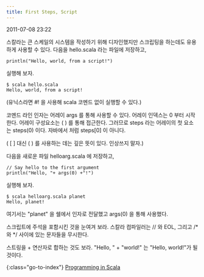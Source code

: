 ```yaml
---
title: First Steps, Script
---
```


2011-07-08 23:22

스칼라는 큰 스케일의 시스템을 작성하기 위해 디자인했지만 스크립팅을 하는데도 유용하게 사용할 수 있다.
다음을 hello.scala 라는 파일에 저장하고,

    println("Hello, world, from a script!")

실행해 보자.

    $ scala hello.scala
    Hello, world, from a script!

(유닉스라면 #! 을 사용해 scala 코멘드 없이 실행할 수 있다.)

코멘드 라인 인자는 어레이 args 를 통해 사용할 수 있다.
어레이 인덱스는 0 부터 시작한다.
어레이 구성요소는 ( ) 를 통해 접근한다.
그러므로 steps 라는 어레이의 첫 요소는 steps(0) 이다. 자바에서 처럼 steps[0] 이 아니다.

( [ ] 대신 ( ) 를 사용하는 데는 깊은 뜻이 있다. 인상쓰지 말자.)

다음을 새로운 파일 helloarg.scala 에 저장하고,

    // Say hello to the first argument
    println("Hello, "+ args(0) +"!")

실행해 보자.

    $ scala helloarg.scala planet
    Hello, planet!

여기서는 "planet" 을 쉘에서 인자로 전달했고 args(0) 을 통해 사용했다.

스크립트에 주석을 포함시킨 것을 눈여겨 보라.
스칼라 컴파일러는 // 와 EOL, 그리고 /* 와 */ 사이에 있는 문자들을 무시한다.

스트링을 + 연산자로 합하는 것도 보라.
"Hello, " + "world!" 는 "Hello, world!"가 될 것이다.


{:class="go-to-index"}
[Programming in Scala](index)
